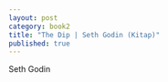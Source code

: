 ```yaml
---
layout: post  
category: book2  
title: "The Dip | Seth Godin (Kitap)"  
published: true
---
```


Seth Godin
